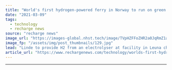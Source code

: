 ```yaml
---
title: "World's first hydrogen-powered ferry in Norway to run on green gas from Germany"
date: "2021-03-09"
tags: 
  - technology
  - recharge news
source: "recharge news"
image_url: "https://images-global.nhst.tech/image/TVpHZFFoZHR2a0JqRmZ1aW5mbEx1ZGpHZGJrd0RsSzFTMFgwd0VkeUo0dz0=/nhst/binary/a4dd49211905a8bfc434b09bc14b4f7f"
image_fp: "/assets/img/post_thumbnails/129.jpg"
lead: "Linde to provide H2 from an electrolyser at facility in Leuna chemicals complex despite cheaper power prices in Norway"
article_url: "https://www.rechargenews.com/technology/worlds-first-hydrogen-powered-ferry-in-norway-to-run-on-green-gas-from-germany/2-1-976939"
---
```


---
